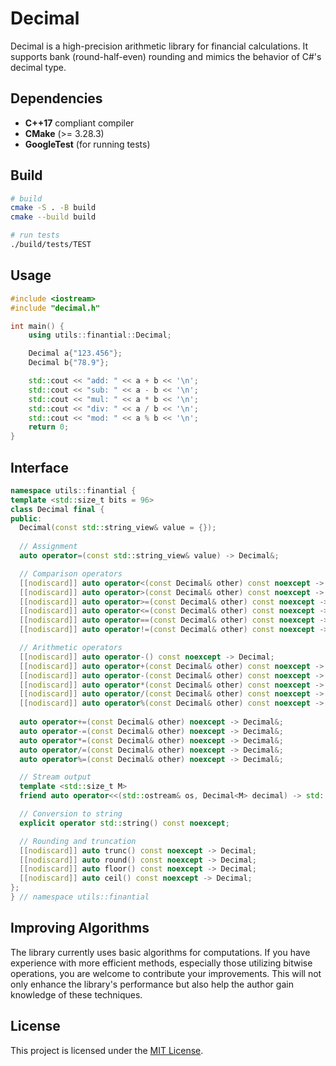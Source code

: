 # Decimal

Decimal is a high-precision arithmetic library for financial calculations. It supports bank (round-half-even) rounding and mimics the behavior of C#'s decimal type.

## Dependencies

- **C++17** compliant compiler
- **CMake** (>= 3.28.3)
- **GoogleTest** (for running tests)

## Build

```sh
# build
cmake -S . -B build
cmake --build build

# run tests
./build/tests/TEST
```

## Usage

```cpp
#include <iostream>
#include "decimal.h"

int main() {
    using utils::finantial::Decimal;

    Decimal a{"123.456"};
    Decimal b{"78.9"};

    std::cout << "add: " << a + b << '\n';
    std::cout << "sub: " << a - b << '\n';
    std::cout << "mul: " << a * b << '\n';
    std::cout << "div: " << a / b << '\n';
    std::cout << "mod: " << a % b << '\n';
    return 0;
}
```

## Interface

```cpp
namespace utils::finantial {
template <std::size_t bits = 96>
class Decimal final {
public:
  Decimal(const std::string_view& value = {});
  
  // Assignment
  auto operator=(const std::string_view& value) -> Decimal&;

  // Comparison operators
  [[nodiscard]] auto operator<(const Decimal& other) const noexcept -> bool;
  [[nodiscard]] auto operator>(const Decimal& other) const noexcept -> bool;
  [[nodiscard]] auto operator>=(const Decimal& other) const noexcept -> bool;
  [[nodiscard]] auto operator<=(const Decimal& other) const noexcept -> bool;
  [[nodiscard]] auto operator==(const Decimal& other) const noexcept -> bool;
  [[nodiscard]] auto operator!=(const Decimal& other) const noexcept -> bool;

  // Arithmetic operators
  [[nodiscard]] auto operator-() const noexcept -> Decimal;
  [[nodiscard]] auto operator+(const Decimal& other) const noexcept -> Decimal;
  [[nodiscard]] auto operator-(const Decimal& other) const noexcept -> Decimal;
  [[nodiscard]] auto operator*(const Decimal& other) const noexcept -> Decimal;
  [[nodiscard]] auto operator/(const Decimal& other) const noexcept -> Decimal;
  [[nodiscard]] auto operator%(const Decimal& other) const noexcept -> Decimal;
  
  auto operator+=(const Decimal& other) noexcept -> Decimal&;
  auto operator-=(const Decimal& other) noexcept -> Decimal&;
  auto operator*=(const Decimal& other) noexcept -> Decimal&;
  auto operator/=(const Decimal& other) noexcept -> Decimal&;
  auto operator%=(const Decimal& other) noexcept -> Decimal&;

  // Stream output
  template <std::size_t M>
  friend auto operator<<(std::ostream& os, Decimal<M> decimal) -> std::ostream&;

  // Conversion to string
  explicit operator std::string() const noexcept;

  // Rounding and truncation
  [[nodiscard]] auto trunc() const noexcept -> Decimal;
  [[nodiscard]] auto round() const noexcept -> Decimal;
  [[nodiscard]] auto floor() const noexcept -> Decimal;
  [[nodiscard]] auto ceil() const noexcept -> Decimal;
};
} // namespace utils::finantial
```

## Improving Algorithms  

The library currently uses basic algorithms for computations. If you have experience with more efficient methods, especially those utilizing bitwise operations, you are welcome to contribute your improvements. This will not only enhance the library's performance but also help the author gain knowledge of these techniques.

## License

This project is licensed under the [MIT License](LICENSE).
